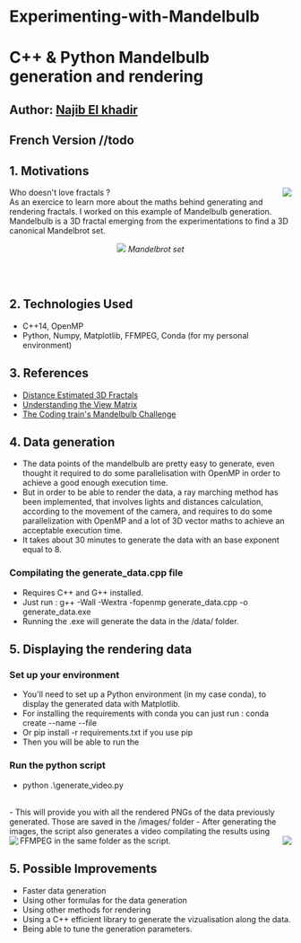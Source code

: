 ﻿# Experimenting-with-Mandelbulb

# C++ & Python Mandelbulb generation and rendering

## Author: [Najib El khadir](https://github.com/NajibXY)
## French Version //todo

## 1. Motivations

<img align="right" src="https://github.com/NajibXY/Mandelbulb-with-Ray-marching/blob/master/mandelbulb.gif">

Who doesn't love fractals ? </br>
As an exercice to learn more about the maths behind generating and rendering fractals. I worked on this example of Mandelbulb generation. Mandelbulb is a 3D fractal emerging from the experimentations to find a 3D canonical Mandelbrot set.
<p align="center">
  <img src="https://upload.wikimedia.org/wikipedia/commons/2/21/Mandel_zoom_00_mandelbrot_set.jpg">
  <em>Mandelbrot set</em>
</p>

</br> </br>

## 2. Technologies Used

- C++14, OpenMP
- Python, Numpy, Matplotlib, FFMPEG, Conda (for my personal environment)

## 3. References

- [Distance Estimated 3D Fractals](http://blog.hvidtfeldts.net/index.php/2011/06/distance-estimated-3d-fractals-part-i/)
- [Understanding the View Matrix](https://www.3dgep.com/understanding-the-view-matrix/)
- [The Coding train's Mandelbulb Challenge](https://www.youtube.com/watch?v=NJCiUVGiNyA&ab_channel=TheCodingTrain)

## 4. Data generation

- The data points of the mandelbulb are pretty easy to generate, even thought it required to do some parallelisation with OpenMP in order to achieve a good enough execution time.
- But in order to be able to render the data, a ray marching method has been implemented, that involves lights and distances calculation, according to the movement of the camera, and requires to do some parallelization with OpenMP and a lot of 3D vector maths to achieve an acceptable execution time.
- It takes about 30 minutes to generate the data with an base exponent equal to 8.

### Compilating the generate_data.cpp file

- Requires C++ and G++ installed.
- Just run : g++ -Wall -Wextra -fopenmp generate_data.cpp -o generate_data.exe
- Running the .exe will generate the data in the /data/ folder.

## 5. Displaying the rendering data

### Set up your environment

- You'll need to set up a Python environment (in my case conda), to display the generated data with Matplotlib.
- For installing the requirements with conda you can just run : conda create --name <env> --file <this file>
- Or pip install -r requirements.txt if you use pip
- Then you will be able to run the 

### Run the python script

- python .\generate_video.py
</br>
- This will provide you with all the rendered PNGs of the data previously generated. Those are saved in the /images/ folder
- After generating the images, the script also generates a video compilating the results using FFMPEG in the same folder as the script.
<img align="left" src="https://github.com/NajibXY/Mandelbulb-with-Ray-marching/blob/master/example1.png">
<img align="right" src="https://github.com/NajibXY/Mandelbulb-with-Ray-marching/blob/master/example2.png">

## 5. Possible Improvements

- Faster data generation
- Using other formulas for the data generation
- Using other methods for rendering
- Using a C++ efficient library to generate the vizualisation along the data.
- Being able to tune the generation parameters.

